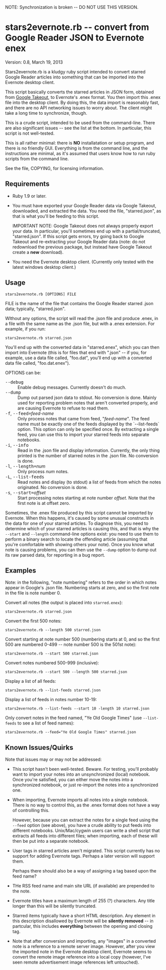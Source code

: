NOTE: Synchronization is broken -- DO NOT USE THIS VERSION.

stars2evernote.rb -- convert from Google Reader JSON to Evernote enex
=====================================================================

Version: 0.8, March 19, 2013

Stars2evernote.rb is a kludgy ruby script intended to convert starred Google
Reader articles into something that can be imported into the Evernote desktop
client.

This script basically converts the starred articles in JSON form, obtained
from [Google Takeout](https://www.google.com/takeout), to Evernote's .enex
format.  You then import this .enex file into the desktop client.  By doing
this, the data import is reasonably fast, and there are no API networking
issues to worry about.  The client might take a long time to synchronize,
though.

This is a crude script, intended to be used from the command-line.  There are
also significant issues -- see the list at the bottom.  In particular, this
script is not well-tested.

This is all rather minimal: there is **NO** installatation or setup program,
and there is no friendly GUI.  Everything is from the command line, and the
instructions are minimal, as it's assumed that users know how to run ruby
scripts from the command line.

See the file, COPYING, for licensing information.


Requirements
------------

* Ruby 1.9 or later.

* You must have exported your Google Reader data via Google Takeout,
  downloaded, and extracted the data.  You need the file, "starred.json", as
  that is what you'll be feeding to this script.

  IMPORTANT NOTE: Google Takeout does not always properly export your data.
  In particular, you'll sometimes end up with a partial/truncated,
  "starred.json".  If this script gets errors, try going back to Google
  Takeout and re-extracting your Google Reader data (note: do not redownload
  the previous package, but instead have Google Takeout create a **new**
  download).

* You need the Evernote desktop client.  (Currently only tested with the
  latest windows desktop client.)


Usage
-----

    stars2evernote.rb [OPTIONS] FILE

FILE is the name of the file that contains the Google Reader starred .json
data; typically, "starred.json".

WIthout any options, the script will read the .json file and produce .enex, in
a file with the same name as the .json file, but with a .enex extension.  For
example, if you run:

    stars2evernote.rb starred.json

You'll end up with the converted data in "starred.enex", which you can then
import into Evernote (this is for files that end with ".json" -- if you, for
example, use a data file called, "foo.dat", you'll end up with a converted
data file called, "foo.dat.enex").

OPTIONS can be:

<dl>
<dt><tt>--debug</tt></dt>
<dd>Enable debug messages.  Currently doesn't do much.</dd>
<dt><tt>--dump</tt></dt>
<dd>Dump out parsed json data to stdout.  No conversion is done.  Mainly used
for reporting problem notes that aren't converted properly, and are causing
Evernote to refuse to read them.</dd>
<dt><tt>-f</tt>, <tt>--feed=</tt><i>feed-name</i></dt>
<dd>Only process notes that came from feed, "<i>feed-name</i>".  The feed name
must be exactly one of the feeds displayed by the `--list-feeds` option.  This
option can only be specified once.  By extracting a single feed, you can use
this to import your starred feeds into separate notebooks.</dd>
<dt><tt>-i</tt>, <tt>--info</tt></dt>
<dd>Read in the .json file and display information.  Currently, the only thing
printed is the number of starred notes in the .json file.  No conversion is
done.</dd>
<dt><tt>-l</tt>, <tt>--length=</tt><i>num</i></dt>
<dd>Only process <i>num</i> notes.</dd>
<dt><tt>-L</tt>, <tt>--list-feeds</tt></dt>
<dd>Read notes and display (to stdout) a list of feeds from which the notes
originated.  No conversion is done.</dd>
<dt><tt>-s</tt>, <tt>--start=</tt><i>offset</i></dt>
<dd>Start processing notes starting at note number <i>offset</i>.  Note that
the first note is at offset zero.</dd>
</dl>

Sometimes, the .enex file produced by this script cannot be imported by
Evernote.  When this happens, it's caused by some unusual constructs in the
data for one of your starred articles.  To diagnose this, you need to
determine which of your starred articles is causing this, and that is why the
`--start` and `--length` command-line options exist: you need to use them to
perform a binary search to locate the offending article (assuming that you're
comfortable with showing others your note).  Once you know what note is
causing problems, you can then use the `--dump` option to dump out its raw
parsed data, for reporting in a bug report.


Examples
--------

Note: in the following, "note numbering" refers to the order in which notes
appear in Google's .json file.  Numbering starts at zero, and so the first
note in the file is note number 0.

Convert all notes (the output is placed into `starred.enex`):

    stars2evernote.rb starred.json

Convert the first 500 notes:

    stars2evernote.rb --length 500 starred.json

Convert starting at note number 500 (numbering starts at 0, and so the first
500 are numbered 0-499 -- note number 500 is the 501st note):

    stars2evernote.rb --start 500 starred.json

Convert notes numbered 500-999 (inclusive):

    stars2evernote.rb --start 500 --length 500 starred.json

Display a list of all feeds:

    stars2evernote.rb --list-feeds starred.json

Display a list of feeds in notes number 10-19:

    stars2evernote.rb --list-feeds --start 10 -length 10 starred.json

Only convert notes in the feed named, "Ye Old Google Times" (use
`--list-feeds` to see a list of feed names):

    stars2evernote.rb --feed="Ye Old Google Times" starred.json



Known Issues/Quirks
-------------------

Note that issues may or may not be addressed:

* This script hasn't been well-tested.  Beware.  For testing, you'll probably
  want to import your notes into an unsynchronized (local) notebook.  Once
  you're satisfied, you can either move the notes into a synchronized
  notebook, or just re-import the notes into a synchronized one.

* When importing, Evernote imports all notes into a single notebook.
  There is no way to control this, as the .enex format does not have a
  way of controlling this.

  However, because you can extract the notes for a single feed using the
  `--feed` option (see above), you have a crude ability to put feeds into
  different notebooks.  Unix/Mac/cygwin users can write a shell script that
  extracts all feeds into different files; when importing, each of these will
  then be put into a separate notebook.

* User tags in starred articles aren't migrated.  This script currently has no
  support for adding Evernote tags.  Perhaps a later version will support them.

  Perhaps there should also be a way of assigning a tag based upon the feed
  name?

* THe RSS feed name and main site URL (if available) are prepended to the
  note.

* Evernote titles have a maximum length of 255 (?) characters.  Any title
  longer than this will be silently truncated.

* Starred items typically have a short HTML description.  Any element in this
  description disallowed by Evernote will be **silently removed** -- in
  partcular, this includes **everything** between the opening and closing tag.

* Note that after conversion and importing, any "images" in a converted note
  is a reference to a remote server image.  However, after you view the
  imported note in the Evernote desktop client, Evernote seems to convert the
  remote image reference into a local copy (however, I've seen remote
  advertisement image references left untouched).
